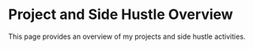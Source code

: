 # Project and Side Hustle Overview
This page provides an overview of my projects and side hustle activities.

